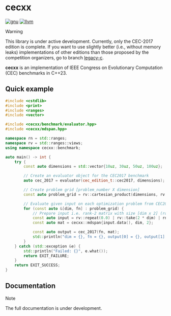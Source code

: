 # cecxx

[![gnu](https://github.com/ewarchul/cecxx/actions/workflows/gnu.yml/badge.svg?branch=dev)](https://github.com/ewarchul/cecxx/actions/workflows/gnu.yml)
[![llvm](https://github.com/ewarchul/cecxx/actions/workflows/llvm.yml/badge.svg?branch=dev)](https://github.com/ewarchul/cecxx/actions/workflows/llvm.yml)

> [!WARNING]  
> This library is under active development. Currently, only the CEC-2017 edition is complete.
> If you want to use slightly better (i.e., without memory leaks) implementations of other editions
> than those proposed by the competition organizers, go to branch [legacy-c](https://github.com/ewarchul/cecxx/tree/legacy-c). 

**cecxx** is an implementation of IEEE Congress on Evolutionary Computation (CEC) benchmarks in C++23. 

## Quick example

```cpp
#include <cstdlib>
#include <print>
#include <ranges>
#include <vector>

#include <cecxx/benchmark/evaluator.hpp>
#include <cecxx/mdspan.hpp>

namespace rn = std::ranges;
namespace rv = std::ranges::views;
using namespace cecxx::benchmark;

auto main() -> int {
    try {
        const auto dimensions = std::vector{10uz, 30uz, 50uz, 100uz};

        // Create an evaluator object for the CEC2017 benchmark
        auto cec_2017 = evaluator(cec_edition_t::cec2017, dimensions);

        // Create problem grid [problem_number X dimension]
        const auto problem_grid = rv::cartesian_product(dimensions, rv::iota(1, 30));

        // Evaluate given input on each optimization problem from CEC2017/D{10, 30, 50, 100}
        for (const auto &[dim, fn] : problem_grid) {
            // Prepare input i.e. rank-2 matrix with size [dim x 2] (row-major)
            const auto input = rv::repeat(0.0) | rv::take(2 * dim) | rn::to<std::vector<double>>();
            const auto mat = cecxx::mdspan{input.data(), dim, 2};

            const auto output = cec_2017(fn, mat);
            std::println("dim = {}, fn = {}, output[0] = {}, output[1] = {}", dim, fn, output[0], output[1]);
        }
    } catch (std::exception &e) {
        std::println("Failed: {}", e.what());
        return EXIT_FAILURE;
    }
    return EXIT_SUCCESS;
}
```

## Documentation

> [!NOTE]
> The full documentation is under development.

